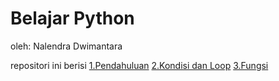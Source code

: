 # Belajar Python 
oleh: Nalendra Dwimantara

repositori ini berisi
[1.Pendahuluan](https://github.com/nalendradwimantara/Belajar-Python/blob/main/1.Pendahuluan.ipynb)
[2.Kondisi dan Loop](https://github.com/nalendradwimantara/Belajar-Python/blob/main/2.Kondisi_dan_Loop.ipynb)
[3.Fungsi](https://github.com/nalendradwimantara/Belajar-Python/blob/main/3.Fungsi.ipynb)

